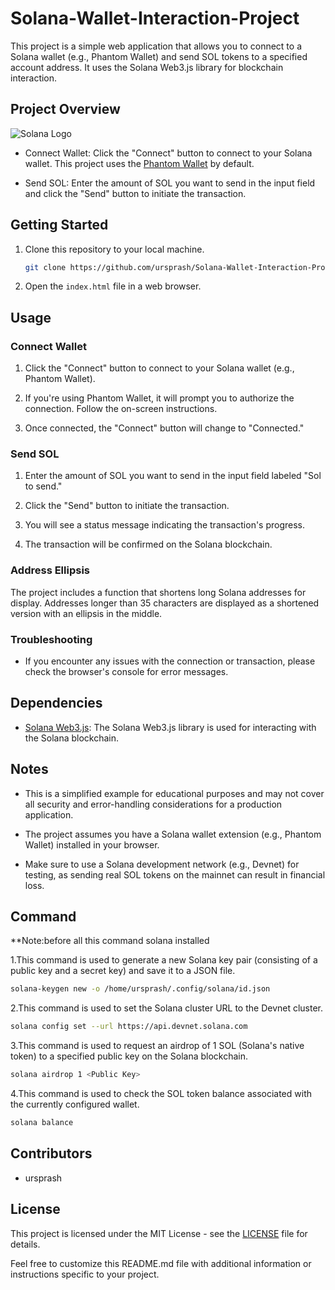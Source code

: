 # Solana-Wallet-Interaction-Project


This project is a simple web application that allows you to connect to a Solana wallet (e.g., Phantom Wallet) and send SOL tokens to a specified account address. It uses the Solana Web3.js library for blockchain interaction.

## Project Overview

![Solana Logo](https://cryptologos.cc/logos/solana-sol-logo.png?v=024)

- Connect Wallet: Click the "Connect" button to connect to your Solana wallet. This project uses the [Phantom Wallet](https://phantom.app/) by default.

- Send SOL: Enter the amount of SOL you want to send in the input field and click the "Send" button to initiate the transaction.

## Getting Started

1. Clone this repository to your local machine.

   ```bash
   git clone https://github.com/ursprash/Solana-Wallet-Interaction-Project.git
   ```

2. Open the `index.html` file in a web browser.

## Usage

### Connect Wallet

1. Click the "Connect" button to connect to your Solana wallet (e.g., Phantom Wallet).

2. If you're using Phantom Wallet, it will prompt you to authorize the connection. Follow the on-screen instructions.

3. Once connected, the "Connect" button will change to "Connected."

### Send SOL

1. Enter the amount of SOL you want to send in the input field labeled "Sol to send."

2. Click the "Send" button to initiate the transaction.

3. You will see a status message indicating the transaction's progress.

4. The transaction will be confirmed on the Solana blockchain.

### Address Ellipsis

The project includes a function that shortens long Solana addresses for display. Addresses longer than 35 characters are displayed as a shortened version with an ellipsis in the middle.

### Troubleshooting

- If you encounter any issues with the connection or transaction, please check the browser's console for error messages.

## Dependencies

- [Solana Web3.js](https://github.com/solana-labs/solana-web3.js): The Solana Web3.js library is used for interacting with the Solana blockchain.

## Notes

- This is a simplified example for educational purposes and may not cover all security and error-handling considerations for a production application.

- The project assumes you have a Solana wallet extension (e.g., Phantom Wallet) installed in your browser.

- Make sure to use a Solana development network (e.g., Devnet) for testing, as sending real SOL tokens on the mainnet can result in financial loss.

## Command
**Note:before all this command solana installed

1.This command is used to generate a new Solana key pair (consisting of a public key and a secret key) and save it to a JSON file.
 ```bash
solana-keygen new -o /home/ursprash/.config/solana/id.json
```
2.This command is used to set the Solana cluster URL to the Devnet cluster.
 ```bash
solana config set --url https://api.devnet.solana.com
```
3.This command is used to request an airdrop of 1 SOL (Solana's native token) to a specified public key on the Solana blockchain.
 ```bash
solana airdrop 1 <Public Key>
```
4.This command is used to check the SOL token balance associated with the currently configured wallet.
 ```bash
solana balance
```

## Contributors

- ursprash

## License

This project is licensed under the MIT License - see the [LICENSE](LICENSE) file for details.


Feel free to customize this README.md file with additional information or instructions specific to your project.
